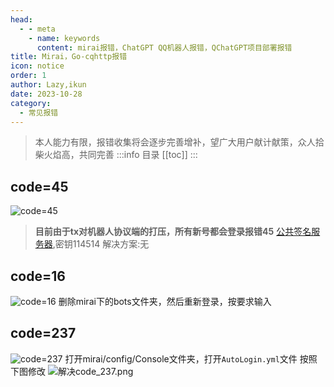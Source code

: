 ```yaml
---
head:
  - - meta
    - name: keywords
      content: mirai报错，ChatGPT QQ机器人报错，QChatGPT项目部署报错
title: Mirai，Go-cqhttp报错
icon: notice
order: 1
author: Lazy,ikun
date: 2023-10-28
category:
  - 常见报错
---
```

> 本人能力有限，报错收集将会逐步完善增补，望广大用户献计献策，众人拾柴火焰高，共同完善
:::info 目录
[[toc]]
:::
## code=45
![code=45](https://s2.loli.net/2023/08/16/CcJFZiXLw6oGNxI.png)
> **目前由于tx对机器人协议端的打压，所有新号都会登录报错45**
[公共签名服务器](https://qsign.ikunshare.link),密钥114514
解决方案:无
## code=16
![code=16](https://s2.loli.net/2023/08/17/8ONDlwVTbtAQa7H.png)
删除mirai下的bots文件夹，然后重新登录，按要求输入
## code=237
![code=237](https://s2.loli.net/2023/08/17/AW3g2swTJ1aVUfN.png)
打开mirai/config/Console文件夹，打开`AutoLogin.yml`文件
按照下图修改
![解决code_237.png](https://s2.loli.net/2023/08/17/dJ9tCHpiyQ8eusP.png)